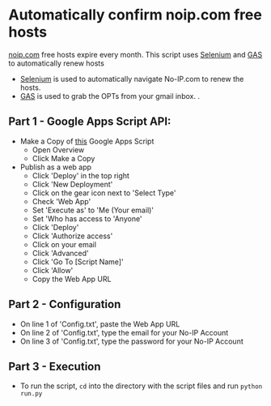 


# Automatically confirm noip.com free hosts

[noip.com](https://www.noip.com/) free hosts expire every month.
This script uses [Selenium](https://www.selenium.dev/) and [GAS](https://script.google.com/home) to automatically renew hosts

 - [Selenium](https://www.selenium.dev/) is used to automatically navigate No-IP.com to renew the hosts.
 - [GAS](https://script.google.com/home) is used to grab the OPTs from your gmail inbox. 
.

Part 1 - Google Apps Script API:
-
 - Make a Copy of [this](https://script.google.com/d/1bi5-ZaJqsU68AG7DPTyPQV273J9mjMmGYzeDZlIo1aXqyoF-sWq2TUKg/edit?usp=sharing) Google Apps Script
	 - Open Overview
	 - Click Make a Copy
 - Publish as a web app
	 - Click 'Deploy' in the top right
	 - Click 'New Deployment'
	 - Click on the gear icon next to 'Select Type'
	 - Check 'Web App'
	 - Set 'Execute as' to 'Me (Your email)'
	 - Set 'Who has access to 'Anyone'
	 - Click 'Deploy'
	 - Click 'Authorize access'
	 - Click on your email
	 - Click 'Advanced'
	 - Click 'Go To [Script Name]'
	 - Click 'Allow'
	 - Copy the Web App URL
	  
Part 2 - Configuration
-
 - On line 1 of 'Config.txt', paste the Web App URL
 - On line 2 of 'Config.txt', type the email for your No-IP Account
 - On line 3 of 'Config.txt', type the password for your No-IP Account

Part 3 - Execution
-
- To run the script, `cd` into the directory with the script files and run  `python run.py`
